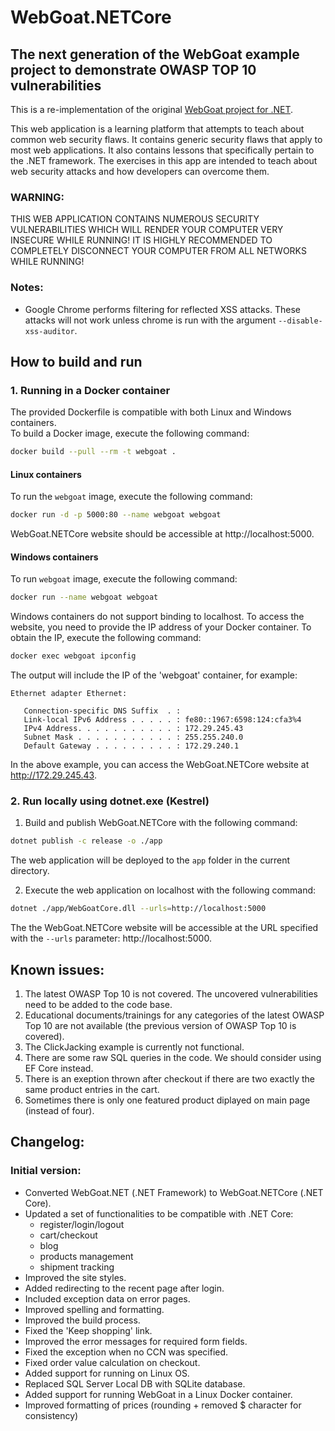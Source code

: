# WebGoat.NETCore

## The next generation of the WebGoat example project to demonstrate OWASP TOP 10 vulnerabilities

This is a re-implementation of the original [WebGoat project for .NET](https://github.com/rappayne/WebGoat.NET).

This web application is a learning platform that attempts to teach about
common web security flaws. It contains generic security flaws that apply to
most web applications. It also contains lessons that specifically pertain to
the .NET framework. The exercises in this app are intended to teach about 
web security attacks and how developers can overcome them.

### WARNING: 
THIS WEB APPLICATION CONTAINS NUMEROUS SECURITY VULNERABILITIES 
WHICH WILL RENDER YOUR COMPUTER VERY INSECURE WHILE RUNNING! IT IS HIGHLY
RECOMMENDED TO COMPLETELY DISCONNECT YOUR COMPUTER FROM ALL NETWORKS WHILE
RUNNING!

### Notes:
 - Google Chrome performs filtering for reflected XSS attacks. These attacks
   will not work unless chrome is run with the argument 
   `--disable-xss-auditor`.

## How to build and run

### 1. Running in a Docker container

The provided Dockerfile is compatible with both Linux and Windows containers.  
To build a Docker image, execute the following command:

```sh
docker build --pull --rm -t webgoat .
```

#### Linux containers

To run the `webgoat` image, execute the following command:

```sh
docker run -d -p 5000:80 --name webgoat webgoat
```

WebGoat.NETCore website should be accessible at http://localhost:5000.

#### Windows containers

To run `webgoat` image, execute the following command:

```sh
docker run --name webgoat webgoat
```

Windows containers do not support binding to localhost. To access the website, you need to provide the IP address of your Docker container. To obtain the IP, execute the following command:

```sh
docker exec webgoat ipconfig
```
The output will include the IP of the 'webgoat' container, for example:

```
Ethernet adapter Ethernet:

   Connection-specific DNS Suffix  . : 
   Link-local IPv6 Address . . . . . : fe80::1967:6598:124:cfa3%4
   IPv4 Address. . . . . . . . . . . : 172.29.245.43
   Subnet Mask . . . . . . . . . . . : 255.255.240.0
   Default Gateway . . . . . . . . . : 172.29.240.1
```

In the above example, you can access the WebGoat.NETCore website at http://172.29.245.43.

### 2. Run locally using dotnet.exe (Kestrel)

1. Build and publish WebGoat.NETCore with the following command:

```sh
dotnet publish -c release -o ./app 
```

The web application will be deployed to the `app` folder in the current directory.

2. Execute the web application on localhost with the following command:

```sh
dotnet ./app/WebGoatCore.dll --urls=http://localhost:5000
```

The the WebGoat.NETCore website will be accessible at the URL specified with the `--urls` parameter: http://localhost:5000.


## Known issues:

1. The latest OWASP Top 10 is not covered. The uncovered vulnerabilities need to be added to the code base.
2. Educational documents/trainings for any categories of the latest OWASP Top 10 are not available (the previous version of OWASP Top 10 is covered).
3. The ClickJacking example is currently not functional.
4. There are some raw SQL queries in the code. We should consider using EF Core instead.
5. There is an exeption thrown after checkout if there are two exactly the same product entries in the cart.
6. Sometimes there is only one featured product diplayed on main page (instead of four).

## Changelog:

### Initial version:
- Converted WebGoat.NET (.NET Framework) to WebGoat.NETCore (.NET Core).
- Updated a set of functionalities to be compatible with .NET Core:
    - register/login/logout
    - cart/checkout
    - blog
    - products management
    - shipment tracking
- Improved the site styles.
- Added redirecting to the recent page after login.
- Included exception data on error pages.
- Improved spelling and formatting.
- Improved the build process.
- Fixed the 'Keep shopping' link.
- Improved the error messages for required form fields.
- Fixed the exception when no CCN was specified.
- Fixed order value calculation on checkout.
- Added support for running on Linux OS.
- Replaced SQL Server Local DB with SQLite database.
- Added support for running WebGoat in a Linux Docker container.
- Improved formatting of prices (rounding + removed $ character for consistency)




